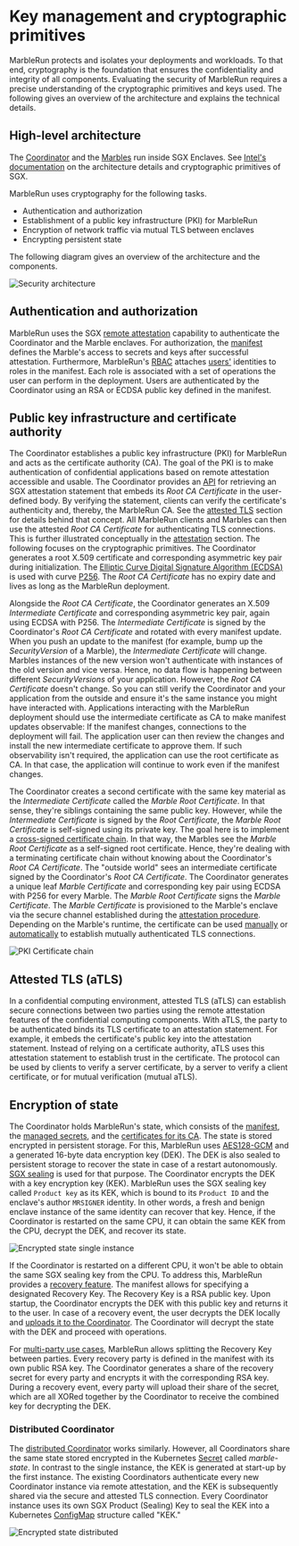 # Key management and cryptographic primitives

MarbleRun protects and isolates your deployments and workloads. To that end, cryptography is the foundation that ensures the confidentiality and integrity of all components.
Evaluating the security of MarbleRun requires a precise understanding of the cryptographic primitives and keys used.
The following gives an overview of the architecture and explains the technical details.

## High-level architecture

The [Coordinator](coordinator.md) and the [Marbles](marbles.md) run inside SGX Enclaves. See [Intel's documentation](https://www.intel.com/content/www/us/en/developer/tools/software-guard-extensions/overview.html) on the architecture details and cryptographic primitives of SGX.

MarbleRun uses cryptography for the following tasks.

* Authentication and authorization
* Establishment of a public key infrastructure (PKI) for MarbleRun
* Encryption of network traffic via mutual TLS between enclaves
* Encrypting persistent state

The following diagram gives an overview of the architecture and the components.

![Security architecture](../_media/security_architecture.svg)

## Authentication and authorization

MarbleRun uses the SGX [remote attestation](../features/attestation.md) capability to authenticate the Coordinator and the Marble enclaves.
For authorization, the [manifest](../features/manifest.md) defines the Marble's access to secrets and keys after successful attestation.
Furthermore, MarbleRun's [RBAC](../workflows/define-manifest.md#roles) attaches [users'](../workflows/define-manifest.md#users) identities to roles in the manifest.
Each role is associated with a set of operations the user can perform in the deployment.
Users are authenticated by the Coordinator using an RSA or ECDSA public key defined in the manifest.

## Public key infrastructure and certificate authority

The Coordinator establishes a public key infrastructure (PKI) for MarbleRun and acts as the certificate authority (CA).
The goal of the PKI is to make authentication of confidential applications based on remote attestation accessible and usable.
The Coordinator provides an [API](../reference/coordinator.md) for retrieving an SGX attestation statement that embeds its *Root CA Certificate* in the user-defined body.
By verifying the statement, clients can verify the certificate's authenticity and, thereby, the MarbleRun CA.
See the [attested TLS](#attested-tls-atls) section for details behind that concept.
All MarbleRun clients and Marbles can then use the attested *Root CA Certificate* for authenticating TLS connections.
This is further illustrated conceptually in the [attestation](../features/attestation.md) section. The following focuses on the cryptographic primitives.
The Coordinator generates a root X.509 certificate and corresponding asymmetric key pair during initialization.
The [Elliptic Curve Digital Signature Algorithm (ECDSA)](https://www.secg.org/sec1-v2.pdf#page=49) is used with curve [P256](https://nvlpubs.nist.gov/nistpubs/FIPS/NIST.FIPS.186-4.pdf#page=111).
The *Root CA Certificate* has no expiry date and lives as long as the MarbleRun deployment.

Alongside the *Root CA Certificate*, the Coordinator generates an X.509 *Intermediate Certificate* and corresponding asymmetric key pair, again using ECDSA with P256.
The *Intermediate Certificate* is signed by the Coordinator's *Root CA Certificate* and rotated with every manifest update.
When you push an update to the manifest (for example, bump up the *SecurityVersion* of a Marble), the *Intermediate Certificate* will change.
Marbles instances of the new version won't authenticate with instances of the old version and vice versa.
Hence, no data flow is happening between different *SecurityVersions* of your application.
However, the *Root CA Certificate* doesn't change. So you can still verify the Coordinator and your application from the outside and ensure it's the same instance you might have interacted with.
Applications interacting with the MarbleRun deployment should use the intermediate certificate as CA to make manifest updates observable:
If the manifest changes, connections to the deployment will fail.
The application user can then review the changes and install the new intermediate certificate to approve them.
If such observability isn't required, the application can use the root certificate as CA.
In that case, the application will continue to work even if the manifest changes.

The Coordinator creates a second certificate with the same key material as the *Intermediate Certificate* called the *Marble Root Certificate*.
In that sense, they're siblings containing the same public key.
However, while the *Intermediate Certificate* is signed by the *Root Certificate*, the *Marble Root Certificate* is self-signed using its private key.
The goal here is to implement a  [cross-signed certificate chain](https://www.ssltrust.com.au/blog/understanding-certificate-cross-signing).
In that way, the Marbles see the *Marble Root Certificate* as a self-signed root certificate. Hence, they're dealing with a terminating certificate chain without knowing about the Coordinator's *Root CA Certificate*.
The "outside world" sees an intermediate certificate signed by the Coordinator's *Root CA Certificate*.
The Coordinator generates a unique leaf *Marble Certificate* and corresponding key pair using ECDSA with P256 for every Marble.
The *Marble Root Certificate* signs the *Marble Certificate*.
The *Marble Certificate* is provisioned to the Marble's enclave via the secure channel established during the [attestation procedure](../features/attestation.md).
Depending on the Marble's runtime, the certificate can be used [manually](../workflows/add-service.md#make-your-service-use-the-provided-tls-credentials) or [automatically](../features/transparent-TLS.md) to establish mutually authenticated TLS connections.

![PKI Certificate chain](../_media/cert-chain.svg)


## Attested TLS (aTLS)

In a confidential computing environment, attested TLS (aTLS) can establish secure connections between two parties using the remote attestation features of the confidential computing components.
With aTLS, the party to be authenticated binds its TLS certificate to an attestation statement.
For example, it embeds the certificate's public key into the attestation statement.
Instead of relying on a certificate authority, aTLS uses this attestation statement to establish trust in the certificate.
The protocol can be used by clients to verify a server certificate, by a server to verify a client certificate, or for mutual verification (mutual aTLS).


## Encryption of state

The Coordinator holds MarbleRun's state, which consists of the [manifest](../features/manifest.md), the [managed secrets](../features/secrets-management.md), and the [certificates for its CA](../features/attestation.md).
The state is stored encrypted in persistent storage. For this, MarbleRun uses [AES128-GCM](https://www.rfc-editor.org/rfc/rfc5116#section-5.1) and a generated 16-byte data encryption key (DEK).
The DEK is also sealed to persistent storage to recover the state in case of a restart autonomously.
[SGX sealing](https://www.intel.com/content/www/us/en/developer/articles/technical/introduction-to-intel-sgx-sealing.html) is used for that purpose.
The Coordinator encrypts the DEK with a key encryption key (KEK).
MarbleRun uses the SGX sealing key called `Product key` as its KEK, which is bound to its `Product ID` and the enclave's author `MRSIGNER` identity.
In other words, a fresh and benign enclave instance of the same identity can recover that key.
Hence, if the Coordinator is restarted on the same CPU, it can obtain the same KEK from the CPU, decrypt the DEK, and recover its state.

![Encrypted state single instance](../_media/enc-state-single.svg)

If the Coordinator is restarted on a different CPU, it won't be able to obtain the same SGX sealing key from the CPU.
To address this, MarbleRun provides a [recovery feature](../features/recovery.md#recovery).
The manifest allows for specifying a designated Recovery Key. The Recovery Key is a RSA public key. Upon startup, the Coordinator encrypts the DEK with this public key and returns it to the user.
In case of a recovery event, the user decrypts the DEK locally and [uploads it to the Coordinator](../workflows/recover-coordinator.md).
The Coordinator will decrypt the state with the DEK and proceed with operations.

For [multi-party use cases](../features/recovery.md#multi-party-recovery), MarbleRun allows splitting the Recovery Key between parties.
Every recovery party is defined in the manifest with its own public RSA key.
The Coordinator generates a share of the recovery secret for every party and encrypts it with the corresponding RSA key.
During a recovery event, every party will upload their share of the secret, which are all XORed together by the Coordinator to receive the combined key for decrypting the DEK.


### Distributed Coordinator

The [distributed Coordinator](../features/recovery.md#distributed-coordinator) works similarly. However, all Coordinators share the same state stored encrypted in the Kubernetes [Secret](https://kubernetes.io/docs/concepts/configuration/secret/) called *marble-state*.
In contrast to the single instance, the KEK is generated at start-up by the first instance.
The existing Coordinators authenticate every new Coordinator instance via remote attestation, and the KEK is subsequently shared via the secure and attested TLS connection.
Every Coordinator instance uses its own SGX Product (Sealing) Key to seal the KEK into a Kubernetes [ConfigMap](https://kubernetes.io/docs/concepts/configuration/configmap/) structure called "KEK."


![Encrypted state distributed](../_media/enc-state-distributed.svg)
